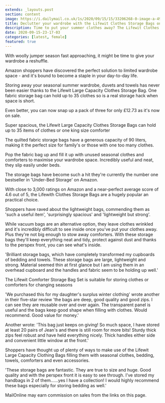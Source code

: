 ```yaml
---
extends: _layouts.post
section: content
image: https://i.dailymail.co.uk/1s/2020/09/15/15/33206268-0-image-a-49_1600178941107.jpg 
title: Declutter your wardrobe with the Lifewit Clothes Storage Bags on Amazon 
description: Time to put your summer clothes away? The Lifewit Clothes Storage Bags are a great space-saving hack. Now on sale for £12.73 for three, you can keep up to 35 items in one bag. 
date: 2020-09-15-23-17-03 
categories: [latest, female] 
featured: true 
--- 
```

With woolly jumper season fast approaching, it might be time to give your wardrobe a reshuffle. 

Amazon shoppers have discovered the perfect solution to limited wardrobe space - and it's bound to become a staple in your day-to-day life. 

Storing away your seasonal summer wardrobe, duvets and towels has never been easier thanks to the Lifewit Large Capacity Clothes Storage Bag. One fabric storage bag can hold up to 35 clothes so is a real storage hack when space is short. 

Even better, you can now snap up a pack of three for only £12.73 as it's now on sale.

Super spacious, the Lifewit Large Capacity Clothes Storage Bags can hold up to 35 items of clothes or one king size comforter 

The quilted fabric storage bags have a generous capacity of 90 liters, making it the perfect size for family's or those with one too many clothes.

Pop the fabric bag up and fill it up with unused seasonal clothes and comforters to maximise your wardrobe space. Incredibly useful and neat, they slip easily under beds. 

The storage bags have become such a hit they're currently the number one bestseller in 'Under-Bed Storage' on Amazon. 

With close to 3,000 ratings on Amazon and a near-perfect average score of 4.6 out of 5, the Lifewith Clothes Storage Bags are a hugely popular an practical choice.  

Shoppers have raved about the lightweight bags, commending them as 'such a useful item', 'surprisingly spacious' and 'lightweight but strong'.

While vacuum bags are an alternative option, they leave clothes wrinkled and it's incredibly difficult to see inside once you've put your clothes away. Plus they're not big enough to stow away comforters. With these storage bags they'll keep everything neat and tidy, protect against dust and thanks to the perspex front, you can see what's inside.  

'Brilliant storage bags, which have completely transformed my cupboards of bedding and towels. These storage bags are large, lightweight and strong. Material seemed thin at first glance but I am using them in an overhead cupboard and the handles and fabric seem to be holding up well.'

The Lifewit Comforter Storage Bag Set is suitable for storing clothes or comforters for changing seasons

'We purchased this for my daughter's surplus winter clothing' wrote another in their five-star review 'the bags are deep, good quality and good zips. I can see they are reusable over and over again. The transparent panel is useful and the bags keep good shape when filling with clothes. Would recommend. Good value for money.'

Another wrote: 'This bag just keeps on giving! So much space, I have stored at least 20 pairs of Jean's and there is still room for more bits! Sturdy thick zips feel robust and have held everything nicely. Thick handles either side and convenient little window at the front.' 

Shoppers have thought up of plenty of ways to make use of the Lifewit Large Capacity Clothing Bags filling them with seasonal clothes, bedding, towels, comforters and even accessories.

'These storage bags are fantastic. They are true to size and huge. Good quality and with the perspex front it is easy to see through. I've stored my handbags in 2 of them......yes I have a collection! I would highly recommend these bags especially for storing bedding as well.'

MailOnline may earn commission on sales from the links on this page. 

